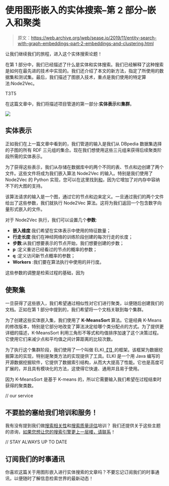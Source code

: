 # 使用图形嵌入的实体搜索–第 2 部分–嵌入和聚类

> 原文：<https://web.archive.org/web/sease.io/2019/11/entity-search-with-graph-embeddings-part-2-embeddings-and-clustering.html>

让我们继续我们的旅程，进入这个实体搜索论题！

在第 1 部分中，我们已经描述了什么是实体和实体搜索。我们已经解释了这种搜索是如何在最先进的技术中实现的。我们还介绍了本文的新方法，指定了所使用的数据集和测试集。最后，我们描述了图嵌入技术，重点是我们使用的特定算法:Node2Vec。

T3T5

在这篇文章中，我们将描述项目管道的第一部分:**实体表示**和**集群**。

![](img/ede04bc2e7e722f11598bd134a555556.png)

## 实体表示

正如我们在上一篇文章中看到的，我们管道的输入是我们从 DBpedia 数据集选择的子图的所有 RDF 三元组的集合。现在我们想使用这些三元组来获得后续聚类阶段所需的实体表示。

为了获得这些表示，我们从存储在数据库中的两个不同的表、节点和边创建了两个文件。这些文件将成为我们嵌入算法 Node2Vec 的输入。特别是我们使用了 Node2Vec 的 Python 实现，您可以在这里找到[和](https://web.archive.org/web/20220930001250/https://github.com/eliorc/node2vec)，因为它增加了对内存中容纳不下的大图的支持。

该算法请求的输入是一个图，通过它的节点和边来定义。一旦通过我们的两个文件给出了这些参数，我们就执行 Node2Vec 算法。这将为我们返回一个包含数字向量形式嵌入的文件。

对于 Node2Vec 执行，我们可以设置几个**参数**:

*   **嵌入维度**:我们希望在实体表示中使用的特征数量；
*   **行走长度**:我们在神经网络的训练阶段创建的每次行走的长度；
*   **步数**:从我们想要表示的节点开始，我们想要创建的步数；
*   **p** :定义重访已经看过的节点的概率的参数；
*   **q** :定义访问新节点概率的参数；
*   **Workers** :我们要在算法执行中使用的并行度。

这些参数的调整是检索过程的基础，因为

## 使聚集

一旦获得了这些嵌入，我们希望通过相似性对它们进行聚类，以便随后创建我们的文档。正如在第 1 部分中提到的，我们希望将一个文档关联到每个集群。

为了创建这些实体嵌入集，我们使用了 **K-MeansSort** 算法。它是经典 K-Means 的修改版本，特别是它部分地改变了算法决定给哪个类分配点的方式。为了提供更详细的描述，K-MeansSort 利用三角形不等式和均值排序加速了这个决策过程。它使用它们来减少点和平均值之间计算距离的比较次数。

为了执行这个集群阶段，我们使用了一个叫做 ELKI[【1】](https://web.archive.org/web/20220930001250/https://elki-project.github.io/)的框架。该框架为数据挖掘算法的实现，特别是聚类方法的实现提供了工具。ELKI 是一个用 Java 编写的开源数据挖掘软件，它提供了数据索引结构，从而大大提高了性能。它也是高度可扩展的，并且具有模块化的方法，这使得它快速、通用并且易于使用。



因为 K-MeansSort 是基于 K-means 的，所以它需要输入我们希望在过程结束时获得的聚类数。

// our service

## 不要脸的塞给我们培训和服务！

我有没有提到我们做[搜索相关性](https://web.archive.org/web/20220930001250/https://sease.io/training/search-relevance-training/search-relevance-training-solr)和[搜索质量评估](https://web.archive.org/web/20220930001250/https://sease.io/training/search-quality-evaluation-trainings/search-quality-evaluation-training)培训？
我们还提供关于这些主题的咨询，[如果您想让您的搜索引擎更上一层楼，请联系](https://web.archive.org/web/20220930001250/https://sease.io/contacts)！

// STAY ALWAYS UP TO DATE

## 订阅我们的时事通讯

你喜欢这篇关于用图形嵌入进行实体搜索的文章吗？不要忘记订阅我们的时事通讯，以便随时了解信息检索世界的最新动态！